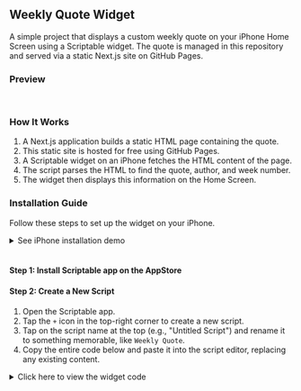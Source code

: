 ## Weekly Quote Widget

A simple project that displays a custom weekly quote on your iPhone Home Screen using a Scriptable widget. The quote is managed in this repository and served via a static Next.js site on GitHub Pages.

### Preview

<!-- Add your screenshot here -->
<!-- Example: ![Widget Preview](./images/screenshot.png) -->

<br>

### How It Works

1.  A Next.js application builds a static HTML page containing the quote.
2.  This static site is hosted for free using GitHub Pages.
3.  A Scriptable widget on an iPhone fetches the HTML content of the page.
4.  The script parses the HTML to find the quote, author, and week number.
5.  The widget then displays this information on the Home Screen.

### Installation Guide

Follow these steps to set up the widget on your iPhone.

<details>
<summary>See iPhone installation demo</summary>
</details><br/>

#### Step 1: Install Scriptable app on the AppStore

#### Step 2: Create a New Script

1.  Open the Scriptable app.
2.  Tap the `+` icon in the top-right corner to create a new script.
3.  Tap on the script name at the top (e.g., "Untitled Script") and rename it to something memorable, like `Weekly Quote`.
4.  Copy the entire code below and paste it into the script editor, replacing any existing content.

<details>
<summary>Click here to view the widget code</summary>

```javascript
const url = "https://angx1.github.io/weekly-quote/";

if (config.runsInWidget) {
  let widget = await createWidget();
  Script.setWidget(widget);
} else {
  let widget = await createWidget();
  widget.presentMedium();
}
Script.complete();

async function createWidget() {
  const req = new Request(url);
  const html = await req.loadString();

  let weeklyQuote = "Cita no encontrada.";
  let author = null;
  let weekInfo = "";

  const quoteRegex =
    /<blockquote[^>]*id="cita-semanal"[^>]*>(.*?)<\/blockquote>/s;
  const quoteMatch = html.match(quoteRegex);
  if (quoteMatch && quoteMatch) {
    weeklyQuote = quoteMatch.trim();
  }

  const authorRegex = /<cite[^>]*id="autor-cita-semanal"[^>]*>(.*?)<\/cite>/s;
  const authorMatch = html.match(authorRegex);
  if (authorMatch && authorMatch) {
    author = authorMatch.trim();
  }

  const weekRegex = /<p[^>]*id="semana-cita-semanal"[^>]*>(.*?)<\/p>/s;
  const weekMatch = html.match(weekRegex);

  if (weekMatch && weekMatch) {
    let rawWeekText = weekMatch;
    let cleanText = rawWeekText.replace(/<!--\s*-->/g, "");
    weekInfo = cleanText.replace(/\s+/g, " ").trim();
  }

  let widget = new ListWidget();

  widget.backgroundColor = Color.white();

  // setPadding(top, leading, bottom, trailing)
  widget.setPadding(15, 15, 15, 15);

  widget.addSpacer();

  let quoteText = widget.addText(weeklyQuote);
  quoteText.textColor = Color.black();
  quoteText.font = Font.lightMonospacedSystemFont(16);
  quoteText.leftAlignText();

  widget.addSpacer(8);

  if (author) {
    let authorText = widget.addText(author);
    authorText.textColor = new Color("#333333");
    authorText.font = Font.monoSystemFont(14);
    authorText.leftAlignText();
    widget.addSpacer(12);
  }

  let weekText = widget.addText(weekInfo);
  weekText.textColor = Color.gray();
  weekText.font = Font.lightMonospacedSystemFont(10);
  weekText.leftAlignText();

  widget.addSpacer();

  return widget;
}
```

